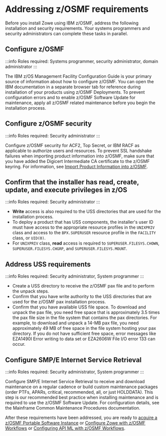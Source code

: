 # Addressing z/OSMF requirements

Before you install Zowe using IBM z/OSMF, address the following installation and security requirements. Your systems programmers and security administrators can complete these tasks in parallel.  

## Configure z/OSMF

:::info Roles required: Systems programmer, security administrator, domain administrator
:::

The IBM z/OS Management Facility Configuration Guide is your primary source of information about how to configure z/OSMF. You can open the IBM documentation in a separate browser tab for reference during installation of your products using z/OSMF Deployments. To prevent configuration errors and to enable z/OSMF Software Update for maintenance, apply all z/OSMF related maintenance before you begin the installation process.

## Configure z/OSMF security
    
:::info Roles required: Security administrator
:::

Configure z/OSMF security for ACF2, Top Secret, or IBM RACF as applicable to authorize users and resources. To prevent SSL handshake failures when importing product information into z/OSMF, make sure that you have added the Digicert Intermediate CA certificate to the z/OSMF keyring. For information, see [Import Product Information into z/OSMF](https://techdocs.broadcom.com/us/en/ca-mainframe-software/traditional-management/mainframe-common-maintenance-procedures/1-0/getting-started/z-osmf-requirements/import-product-information-into-z-osmf.html).

## Confirm that the installer has read, create, update, and execute privileges in z/OS

:::info Roles required: Security administrator
:::

* **Write** access is also required to the USS directories that are used for the installation process. 
* To deploy a product that has USS components, the installer's user ID must have access to the appropriate resource profiles in the `UNIXPRIV` class and access to the `BPX.SUPERUSER` resource profile in the `FACILITY` class, or `UID(0)`. 
* For `UNIXPRIV` class, **read** access is required to `SUPERUSER.FILESYS.CHOWN`, `SUPERUSER.FILESYS.CHGRP`, and `SUPERUSER.FILESYS.MOUNT`.

## Address USS requirements

:::info Roles required: Security administrator, System programmer
::: 

* Create a USS directory to receive the z/OSMF pax file and to perform the unpack steps.
* Confirm that you have write authority to the USS directories that are used for the z/OSMF pax installation process.
* Confirm that you have available USS file space.
To download and unpack the pax file, you need free space that is approximately 3.5 times the pax file size in the file system that contains the pax directories. For example, to download and unpack a 14-MB pax file, you need approximately 49 MB of free space in the file system hosting your pax directory. If you do not have sufficient free space, error messages like EZA1490I Error writing to data set or EZA2606W File I/O error 133 can occur.   

## Configure SMP/E Internet Service Retrieval

:::info Roles required: Security administrator, System programmer
:::

Configure SMP/E Internet Service Retrieval to receive and download maintenance on a regular cadence or build custom maintenance packages (order PTFs, APARs, critical, recommended, all, or just HOLDDATA). This step is our recommended best practice when installing maintenance and is required to use the z/OSMF Software Update. For configuration details, see the Mainframe Common Maintenance Procedures documentation.	

After these requirements have been addressed, you are ready to [acquire a z/OSMF Portable Software Instance](./install-zowe-pswi-acquire.md#download-the-portable-software-instance-from-zowe-downloads) or [Configure Zowe with z/OSMF Workflows](./configure-zowe-zosmf-workflow.md) or [Configuring API ML with z/OSMF Workflows](./configure-apiml-zosmf-workflow.md).
